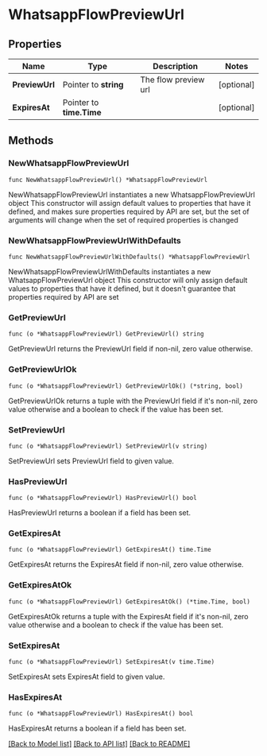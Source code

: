 # WhatsappFlowPreviewUrl

## Properties

Name | Type | Description | Notes
------------ | ------------- | ------------- | -------------
**PreviewUrl** | Pointer to **string** | The flow preview url | [optional] 
**ExpiresAt** | Pointer to **time.Time** |  | [optional] 

## Methods

### NewWhatsappFlowPreviewUrl

`func NewWhatsappFlowPreviewUrl() *WhatsappFlowPreviewUrl`

NewWhatsappFlowPreviewUrl instantiates a new WhatsappFlowPreviewUrl object
This constructor will assign default values to properties that have it defined,
and makes sure properties required by API are set, but the set of arguments
will change when the set of required properties is changed

### NewWhatsappFlowPreviewUrlWithDefaults

`func NewWhatsappFlowPreviewUrlWithDefaults() *WhatsappFlowPreviewUrl`

NewWhatsappFlowPreviewUrlWithDefaults instantiates a new WhatsappFlowPreviewUrl object
This constructor will only assign default values to properties that have it defined,
but it doesn't guarantee that properties required by API are set

### GetPreviewUrl

`func (o *WhatsappFlowPreviewUrl) GetPreviewUrl() string`

GetPreviewUrl returns the PreviewUrl field if non-nil, zero value otherwise.

### GetPreviewUrlOk

`func (o *WhatsappFlowPreviewUrl) GetPreviewUrlOk() (*string, bool)`

GetPreviewUrlOk returns a tuple with the PreviewUrl field if it's non-nil, zero value otherwise
and a boolean to check if the value has been set.

### SetPreviewUrl

`func (o *WhatsappFlowPreviewUrl) SetPreviewUrl(v string)`

SetPreviewUrl sets PreviewUrl field to given value.

### HasPreviewUrl

`func (o *WhatsappFlowPreviewUrl) HasPreviewUrl() bool`

HasPreviewUrl returns a boolean if a field has been set.

### GetExpiresAt

`func (o *WhatsappFlowPreviewUrl) GetExpiresAt() time.Time`

GetExpiresAt returns the ExpiresAt field if non-nil, zero value otherwise.

### GetExpiresAtOk

`func (o *WhatsappFlowPreviewUrl) GetExpiresAtOk() (*time.Time, bool)`

GetExpiresAtOk returns a tuple with the ExpiresAt field if it's non-nil, zero value otherwise
and a boolean to check if the value has been set.

### SetExpiresAt

`func (o *WhatsappFlowPreviewUrl) SetExpiresAt(v time.Time)`

SetExpiresAt sets ExpiresAt field to given value.

### HasExpiresAt

`func (o *WhatsappFlowPreviewUrl) HasExpiresAt() bool`

HasExpiresAt returns a boolean if a field has been set.


[[Back to Model list]](../README.md#documentation-for-models) [[Back to API list]](../README.md#documentation-for-api-endpoints) [[Back to README]](../README.md)


